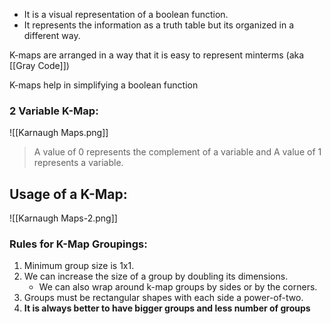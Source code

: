 - It is a visual representation of a boolean function.
- It represents the information as a truth table but its organized in a different way.

K-maps are arranged in a way that it is easy to represent minterms (aka [[Gray Code]])

K-maps help in simplifying a boolean function

### 2 Variable K-Map:
![[Karnaugh Maps.png]]

> A value of 0 represents the complement of a variable and A value of 1 represents a variable.


## Usage of a K-Map:
![[Karnaugh Maps-2.png]]

### Rules for K-Map Groupings:
1. Minimum group size is 1x1.
2. We can increase the size of a group by doubling its dimensions.
	- We can also wrap around k-map groups by sides or by the corners.
3. Groups must be rectangular shapes with each side a power-of-two.
4. **It is always better to have bigger groups and less number of groups**


